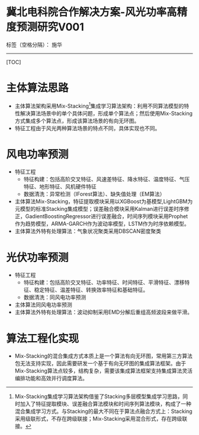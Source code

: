 # 冀北电科院合作解决方案-风光功率高精度预测研究V001

标签（空格分隔）： 施华

---

[TOC]

# 主体算法思路
+ 主体算法架构采用Mix-Stacking[^footnote]集成学习算法架构：利用不同算法模型的特性解决算法场景中的单个具体问题，形成单个算法点；然后使用Mix-Stacking方式集成多个算法点，形成该算法场景的有向无环图。
+ 特征工程由于风光两种算法场景的特点不同，具体实现也不同。

# 风电功率预测
+ 特征工程
    + 特征构建：包括高阶交叉特征、风速差特征、降水特征、温度特征、气压特征、地形特征、风机硬件特征
    + 数据清洗：异常检测（IForest算法）、缺失值处理（EM算法）
+ 主体算法Mix-Stacking，特征提取模块采用以XGBoost为基模型,LightGBM为元模型的标准Stacking集成模型；误差融合模块采用Kalman进行误差时序修正，GadientBoostingRegressor进行误差融合，时间序列模块采用Prophet作为趋势模型，ARMA-GARCH作为波动率模型，LSTM作为时序依赖模型。
+ 主体算法外特有处理算法：气象状况聚类采用DBSCAN密度聚类

# 光伏功率预测
+ 特征工程
    + 特征构建：包括高阶交叉特征、功率特征、时间特征、平滑特征、漂移特征、稳定特征、温差特征、转换效率特征和基础特征。
    + 数据清洗：同风电功率预测
+ 主体算法同风电功率预测
+ 主体算法外特有处理算法：波动抑制采用EMD分解后重组高频波段来做平滑。


# 算法工程化实现
+ Mix-Stacking的混合集成方式本质上是一个算法有向无环图，常用第三方算法包无法支持实现，因此需要研发一个基于有向无环图的集成算法框架。由于Mix-Stacking算法点较多，结构复杂，需要该集成算法框架支持集成算法灵活编排功能和高效并行调度算法。
    
[^footnote]:Mix-Stacking集成学习算法架构借鉴了Stacking多层模型集成学习思路，同时加入了特征提取模块、误差融合算法模块和时间序列算法模块，构成了一种混合集成学习方式。与Stacking的最大不同在于算法点融合方式上：Stacking采用级联形式，不存在跨级联接；Mix-Stacking采用混合形式，存在跨级联接。




